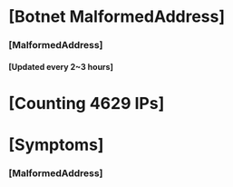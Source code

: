 # [Botnet MalformedAddress]
### [MalformedAddress]
#### [Updated every 2~3 hours]

# [Counting 4629 IPs]

# [Symptoms] 
###   [MalformedAddress]
